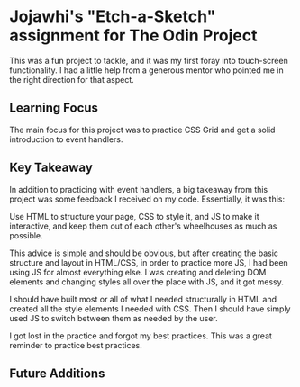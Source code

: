 # Jojawhi's "Etch-a-Sketch" assignment for The Odin Project

This was a fun project to tackle, and it was my first foray into touch-screen functionality. I had a little help from a generous mentor who pointed me in the right direction for that aspect.

## Learning Focus

The main focus for this project was to practice CSS Grid and get a solid introduction to event handlers.

## Key Takeaway

In addition to practicing with event handlers, a big takeaway from this project was some feedback I received on my code. Essentially, it was this:

  Use HTML to structure your page, CSS to style it, and JS to make it interactive, and keep them out of each other's wheelhouses as much as possible.

This advice is simple and should be obvious, but after creating the basic structure and layout in HTML/CSS, in order to practice more JS, I had been using JS for almost everything else. I was creating and deleting DOM elements and changing styles all over the place with JS, and it got messy.

I should have built most or all of what I needed structurally in HTML and created all the style elements I needed with CSS. Then I should have simply used JS to switch between them as needed by the user.

I got lost in the practice and forgot my best practices. This was a great reminder to practice best practices.

## Future Additions


